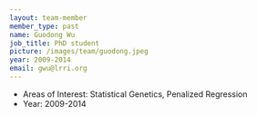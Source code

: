 ```yaml
---
layout: team-member
member_type: past
name: Guodong Wu
job_title: PhD student
picture: /images/team/guodong.jpeg
year: 2009-2014
email: gwu@lrri.org
---
```


- Areas of Interest: Statistical Genetics, Penalized Regression
- Year: 2009-2014
